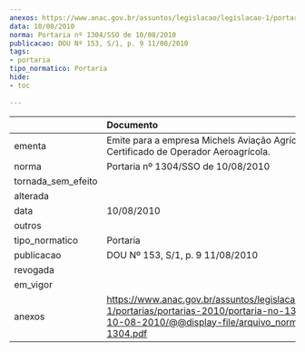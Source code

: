 ```yaml
---
anexos: https://www.anac.gov.br/assuntos/legislacao/legislacao-1/portarias/portarias-2010/portaria-no-1304-sso-de-10-08-2010/@@display-file/arquivo_norma/PA2010-1304.pdf
data: 10/08/2010
norma: Portaria nº 1304/SSO de 10/08/2010
publicacao: DOU Nº 153, S/1, p. 9 11/08/2010
tags:
- portaria
tipo_normatico: Portaria
hide: 
- toc 
 
---
```


|                    | Documento                                                                                                                                                         |
|:-------------------|:------------------------------------------------------------------------------------------------------------------------------------------------------------------|
| ementa             | Emite para a empresa Michels Aviação Agrícola Ltda, o Certificado de Operador Aeroagrícola.                                                                       |
| norma              | Portaria nº 1304/SSO de 10/08/2010                                                                                                                                |
| tornada_sem_efeito |                                                                                                                                                                   |
| alterada           |                                                                                                                                                                   |
| data               | 10/08/2010                                                                                                                                                        |
| outros             |                                                                                                                                                                   |
| tipo_normatico     | Portaria                                                                                                                                                          |
| publicacao         | DOU Nº 153, S/1, p. 9 11/08/2010                                                                                                                                  |
| revogada           |                                                                                                                                                                   |
| em_vigor           |                                                                                                                                                                   |
| anexos             | https://www.anac.gov.br/assuntos/legislacao/legislacao-1/portarias/portarias-2010/portaria-no-1304-sso-de-10-08-2010/@@display-file/arquivo_norma/PA2010-1304.pdf |